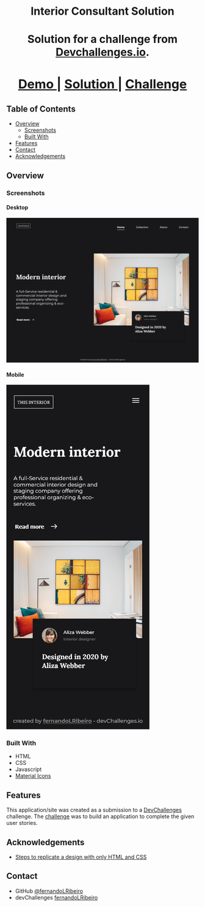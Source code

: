 <!-- Please update value in the {}  -->

<h1 align="center">Interior Consultant Solution<h1>

<div align="center">
   Solution for a challenge from  <a href="http://devchallenges.io" target="_blank">Devchallenges.io</a>.
</div>

<div align="center">
  <h3>
    <a href="https://{your-demo-link.your-domain}">
      Demo
    </a>
    <span> | </span>
    <a href="https://{your-url-to-the-solution}">
      Solution
    </a>
    <span> | </span>
    <a href="https://devchallenges.io/challenges/Jymh2b2FyebRTUljkNcb">
      Challenge
    </a>
  </h3>
</div>

<!-- TABLE OF CONTENTS -->

## Table of Contents

- [Overview](#overview)
  - [Screenshots](#screenshots)
  - [Built With](#built-with)
- [Features](#features)
- [Contact](#contact)
- [Acknowledgements](#acknowledgements)

<!-- OVERVIEW -->

## Overview

### Screenshots

#### Desktop

![desktop](./screenshots/desktop.png)

#### Mobile

![mobile](./screenshots/mobile.png)

### Built With

- HTML
- CSS
- Javascript
- [Material Icons](https://fonts.google.com/icons?selected=Material+Icons)

## Features

This application/site was created as a submission to a [DevChallenges](https://devchallenges.io/challenges) challenge. The [challenge](https://devchallenges.io/challenges/Jymh2b2FyebRTUljkNcb) was to build an application to complete the given user stories.

## Acknowledgements

- [Steps to replicate a design with only HTML and CSS](https://devchallenges-blogs.web.app/how-to-replicate-design/)

## Contact

- GitHub [@fernandoLRibeiro](https://github.com/fernandoLRibeiro)
- devChallenges [fernandoLRibeiro](https://devchallenges.io/portfolio/fernandoLRibeiro)
